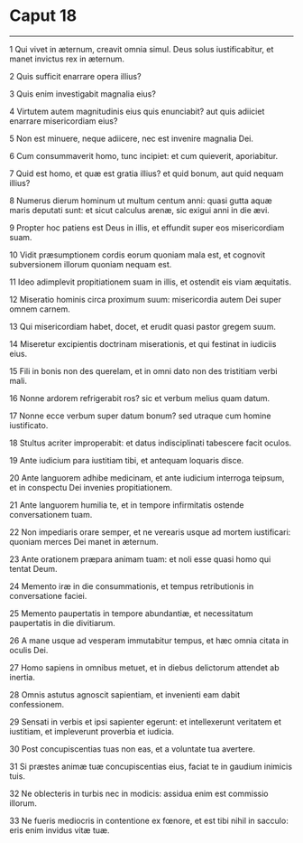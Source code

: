 # Caput 18

***

1 Qui vivet in æternum, creavit omnia simul. Deus solus iustificabitur, et manet invictus rex in æternum.

2 Quis sufficit enarrare opera illius?

3 Quis enim investigabit magnalia eius?

4 Virtutem autem magnitudinis eius quis enunciabit? aut quis adiiciet enarrare misericordiam eius?

5 Non est minuere, neque adiicere, nec est invenire magnalia Dei.

6 Cum consummaverit homo, tunc incipiet: et cum quieverit, aporiabitur.

7 Quid est homo, et quæ est gratia illius? et quid bonum, aut quid nequam illius?

8 Numerus dierum hominum ut multum centum anni: quasi gutta aquæ maris deputati sunt: et sicut calculus arenæ, sic exigui anni in die ævi.

9 Propter hoc patiens est Deus in illis, et effundit super eos misericordiam suam.

10 Vidit præsumptionem cordis eorum quoniam mala est, et cognovit subversionem illorum quoniam nequam est.

11 Ideo adimplevit propitiationem suam in illis, et ostendit eis viam æquitatis.

12 Miseratio hominis circa proximum suum: misericordia autem Dei super omnem carnem.

13 Qui misericordiam habet, docet, et erudit quasi pastor gregem suum.

14 Miseretur excipientis doctrinam miserationis, et qui festinat in iudiciis eius.

15 Fili in bonis non des querelam, et in omni dato non des tristitiam verbi mali.

16 Nonne ardorem refrigerabit ros? sic et verbum melius quam datum.

17 Nonne ecce verbum super datum bonum? sed utraque cum homine iustificato.

18 Stultus acriter improperabit: et datus indisciplinati tabescere facit oculos.

19 Ante iudicium para iustitiam tibi, et antequam loquaris disce.

20 Ante languorem adhibe medicinam, et ante iudicium interroga teipsum, et in conspectu Dei invenies propitiationem.

21 Ante languorem humilia te, et in tempore infirmitatis ostende conversationem tuam.

22 Non impediaris orare semper, et ne verearis usque ad mortem iustificari: quoniam merces Dei manet in æternum.

23 Ante orationem præpara animam tuam: et noli esse quasi homo qui tentat Deum.

24 Memento iræ in die consummationis, et tempus retributionis in conversatione faciei.

25 Memento paupertatis in tempore abundantiæ, et necessitatum paupertatis in die divitiarum.

26 A mane usque ad vesperam immutabitur tempus, et hæc omnia citata in oculis Dei.

27 Homo sapiens in omnibus metuet, et in diebus delictorum attendet ab inertia.

28 Omnis astutus agnoscit sapientiam, et invenienti eam dabit confessionem.

29 Sensati in verbis et ipsi sapienter egerunt: et intellexerunt veritatem et iustitiam, et impleverunt proverbia et iudicia.

30 Post concupiscentias tuas non eas, et a voluntate tua avertere.

31 Si præstes animæ tuæ concupiscentias eius, faciat te in gaudium inimicis tuis.

32 Ne oblecteris in turbis nec in modicis: assidua enim est commissio illorum.

33 Ne fueris mediocris in contentione ex fœnore, et est tibi nihil in sacculo: eris enim invidus vitæ tuæ.

